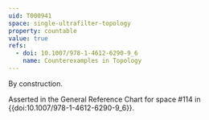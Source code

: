 ```yaml
---
uid: T000941
space: single-ultrafilter-topology
property: countable
value: true
refs:
  - doi: 10.1007/978-1-4612-6290-9_6
    name: Counterexamples in Topology
---
```

By construction.

Asserted in the General Reference Chart for space #114 in
{{doi:10.1007/978-1-4612-6290-9_6}}.
